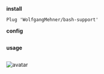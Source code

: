 **install**
```vim
Plug 'WolfgangMehner/bash-support'
```

**config**
```vim

```

**usage**
```vim

```

![avatar](https://wolfgangmehner.github.io/vim-plugins/bashsupport/menu_main.png)
